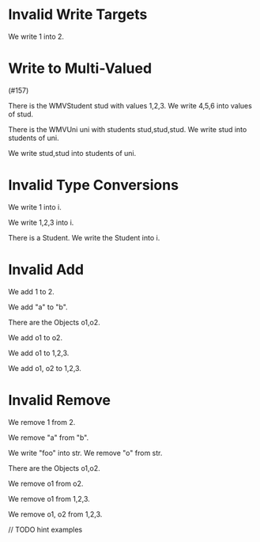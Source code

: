 # Invalid Write Targets

We write 1 into 2.
<!--            ^
error: cannot write into IntLiteral [write.target.invalid]
-->

# Write to Multi-Valued

(#157)

There is the WMVStudent stud with values 1,2,3.
We write 4,5,6 into values of stud.
<!--                ^^^^^^
error: cannot write into attribute of many 'int' - only single-valued attributes and associations are allowed [write.target.list]
-->

There is the WMVUni uni with students stud,stud,stud.
We write stud into students of uni.
<!--               ^^^^^^^^
error: cannot write into association to many 'WMVStudent' - only single-valued attributes and associations are allowed [write.target.list]
-->

We write stud,stud into students of uni.
<!--                    ^^^^^^^^
error: cannot write into association to many 'WMVStudent' - only single-valued attributes and associations are allowed [write.target.list]
-->

# Invalid Type Conversions

We write 1 into i.
<!--            ^
note: 'i' was first declared here [variable.declaration.first]
-->

We write 1,2,3 into i.
<!--     ^^^^^
error: cannot assign expression of type 'list of int' to variable 'i' of type 'int' [assign.type]
-->

There is a Student.
We write the Student into i.
<!--         ^^^^^^^
error: cannot assign expression of type 'Student' to variable 'i' of type 'int' [assign.type]
-->

# Invalid Add

We add 1 to 2.
<!--        ^
error: cannot add to 'IntLiteral' - must be a name or attribute access [add.target.not.name]
-->

We add "a" to "b".
<!--          ^^^
error: cannot add to 'StringLiteral' - must be a name or attribute access [add.target.not.name]
-->

There are the Objects o1,o2.

We add o1 to o2.
<!--         ^^
error: cannot add to expression of type 'Object' [add.target.type]
-->

We add o1 to 1,2,3.
<!--   ^^
error: cannot add expression of type 'Object' to 'list of int' [add.source.type]
-->

We add o1, o2 to 1,2,3.
<!--   ^^^^^^
error: cannot add expression of type 'list of Object' to 'list of int' [add.source.type]
-->

# Invalid Remove

We remove 1 from 2.
<!--             ^
error: cannot remove from 'IntLiteral' - must be a name or attribute access [remove.target.not.name]
-->

We remove "a" from "b".
<!--               ^^^
error: cannot remove from expression of type 'String' [remove.target.type]
-->

We write "foo" into str.
We remove "o" from str.
<!--               ^^^
error: cannot remove from expression of type 'String' [remove.target.type]
-->

There are the Objects o1,o2.

We remove o1 from o2.
<!--              ^^
error: cannot remove from expression of type 'Object' [remove.target.type]
-->

We remove o1 from 1,2,3.
<!--      ^^
error: cannot remove expression of type 'Object' from 'list of int' [remove.source.type]
-->

We remove o1, o2 from 1,2,3.
<!--      ^^^^^^
error: cannot remove expression of type 'list of Object' from 'list of int' [remove.source.type]
-->

// TODO hint examples
